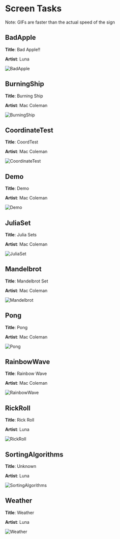 # Screen Tasks

Note: GIFs are faster than the actual speed of the sign

## BadApple
**Title**: Bad Apple!!

**Artist**: Luna

![BadApple](images/screen_tasks/BadApple.gif)
## BurningShip
**Title**: Burning Ship

**Artist**: Mac Coleman

![BurningShip](images/screen_tasks/BurningShip.gif)
## CoordinateTest
**Title**: CoordTest

**Artist**: Mac Coleman

![CoordinateTest](images/screen_tasks/CoordinateTest.gif)
## Demo
**Title**: Demo

**Artist**: Mac Coleman

![Demo](images/screen_tasks/Demo.gif)
## JuliaSet
**Title**: Julia Sets

**Artist**: Mac Coleman

![JuliaSet](images/screen_tasks/JuliaSet.gif)
## Mandelbrot
**Title**: Mandelbrot Set

**Artist**: Mac Coleman

![Mandelbrot](images/screen_tasks/Mandelbrot.gif)
## Pong
**Title**: Pong

**Artist**: Mac Coleman

![Pong](images/screen_tasks/Pong.gif)
## RainbowWave
**Title**: Rainbow Wave

**Artist**: Mac Coleman

![RainbowWave](images/screen_tasks/RainbowWave.gif)
## RickRoll
**Title**: Rick Roll

**Artist**: Luna

![RickRoll](images/screen_tasks/RickRoll.gif)
## SortingAlgorithms
**Title**: Unknown

**Artist**: Luna

![SortingAlgorithms](images/screen_tasks/SortingAlgorithms.gif)
## Weather
**Title**: Weather

**Artist**: Luna

![Weather](images/screen_tasks/Weather.gif)

